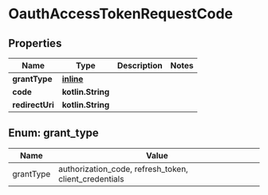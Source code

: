 
# OauthAccessTokenRequestCode

## Properties
| Name | Type | Description | Notes |
| ------------ | ------------- | ------------- | ------------- |
| **grantType** | [**inline**](#GrantType) |  |  |
| **code** | **kotlin.String** |  |  |
| **redirectUri** | **kotlin.String** |  |  |


<a id="GrantType"></a>
## Enum: grant_type
| Name | Value |
| ---- | ----- |
| grantType | authorization_code, refresh_token, client_credentials |



